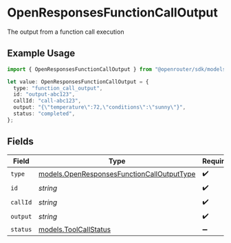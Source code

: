# OpenResponsesFunctionCallOutput

The output from a function call execution

## Example Usage

```typescript
import { OpenResponsesFunctionCallOutput } from "@openrouter/sdk/models";

let value: OpenResponsesFunctionCallOutput = {
  type: "function_call_output",
  id: "output-abc123",
  callId: "call-abc123",
  output: "{\"temperature\":72,\"conditions\":\"sunny\"}",
  status: "completed",
};
```

## Fields

| Field                                                                                          | Type                                                                                           | Required                                                                                       | Description                                                                                    | Example                                                                                        |
| ---------------------------------------------------------------------------------------------- | ---------------------------------------------------------------------------------------------- | ---------------------------------------------------------------------------------------------- | ---------------------------------------------------------------------------------------------- | ---------------------------------------------------------------------------------------------- |
| `type`                                                                                         | [models.OpenResponsesFunctionCallOutputType](../models/openresponsesfunctioncalloutputtype.md) | :heavy_check_mark:                                                                             | N/A                                                                                            |                                                                                                |
| `id`                                                                                           | *string*                                                                                       | :heavy_check_mark:                                                                             | N/A                                                                                            |                                                                                                |
| `callId`                                                                                       | *string*                                                                                       | :heavy_check_mark:                                                                             | N/A                                                                                            |                                                                                                |
| `output`                                                                                       | *string*                                                                                       | :heavy_check_mark:                                                                             | N/A                                                                                            |                                                                                                |
| `status`                                                                                       | [models.ToolCallStatus](../models/toolcallstatus.md)                                           | :heavy_minus_sign:                                                                             | N/A                                                                                            | completed                                                                                      |